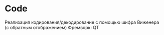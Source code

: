 # Code
Реализация кодирования/декодирование с помощью шифра Виженера (с обратным отображением) 
Фремворк: QT
